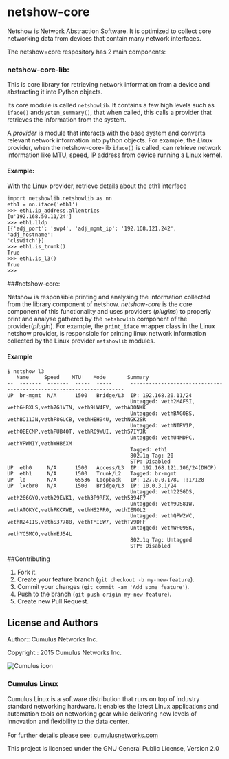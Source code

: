 # netshow-core

Netshow is Network Abstraction Software. It is optimized to collect core
networking data from devices that contain many network interfaces.

The netshow=core respository has 2 main components:

### netshow-core-lib:
This is core library for retrieving network information from a  device and
abstracting it into Python objects.

Its core module is called ``netshowlib``. It contains a few high levels such as
``iface()`` and``system_summary()``, that when called, this calls a provider
that retrieves the information from the system.

A _provider_ is module that interacts with the base system and converts relevant
network information into python objects. For example, the _Linux_ provider, when
the netshow-core-lib ``iface()`` is called,  can retrieve network information
like MTU, speed, IP address from device running a Linux kernel.

#### Example:
With the Linux provider, retrieve details about the eth1 interface
```
import netshowlib.netshowlib as nn
eth1 = nn.iface('eth1')
>>> eth1.ip_address.allentries
[u'192.168.50.11/24']
>>> eth1.lldp
[{'adj_port': 'swp4', 'adj_mgmt_ip': '192.168.121.242', 'adj_hostname':
'clswitch'}]
>>> eth1.is_trunk()
True
>>> eth1.is_l3()
True
>>>
```

###netshow-core:

Netshow is responsible printing and analysing the information collected from the
library component of netshow. *netshow-core* is the core component of this
functionality and uses providers (_plugins_) to properly print and analyse
gathered by the ``netshowlib`` component of the provider(_plugin_). For example,
the ``print_iface`` wrapper class in the Linux netshow provider, is responsible
for printing linux network information collected by the Linux provider
``netshowlib`` modules.

#### Example
```
$ netshow l3
   Name     Speed    MTU    Mode       Summary
--  -------  -------  -----  -----      --------------------------------------------------------------------
UP  br-mgmt  N/A      1500   Bridge/L3  IP: 192.168.20.11/24
                                        Untagged: veth2MAFSI, veth6HBXLS,veth7G1VTN, veth9LW4FV, vethADONKK
                                        Untagged: vethBAGOBS, vethBO11JN,vethF8GUCB, vethHEH94U, vethNGK2SR
                                        Untagged: vethNTRV1P, vethOEECMP,vethPUB40T, vethR69WUI, vethS7IYJR
                                        Untagged: vethU4MDPC, vethVPWMIY,vethWHB6XM
                                        Tagged: eth1
                                        802.1q Tag: 20
                                        STP: Disabled
UP  eth0     N/A      1500   Access/L3  IP: 192.168.121.106/24(DHCP)
UP  eth1     N/A      1500   Trunk/L2   Tagged: br-mgmt
UP  lo       N/A      65536  Loopback   IP: 127.0.0.1/8, ::1/128
UP  lxcbr0   N/A      1500   Bridge/L3  IP: 10.0.3.1/24
                                        Untagged: veth22SGDS, veth266GYO,veth29EVK1, veth3P9RFX, veth5394F7
                                        Untagged: veth9DS81W, vethATOKYC,vethFKCAWE, vethHS2PR0, vethIENOL2
                                        Untagged: vethQPW2WC, vethR24IIS,vethS37788, vethTMIEW7, vethTV9DFF
                                        Untagged: vethWF095K, vethYC5MCO,vethYEJ54L
                                        802.1q Tag: Untagged
                                        STP: Disabled

```

##Contributing

1. Fork it.
2. Create your feature branch (`git checkout -b my-new-feature`).
3. Commit your changes (`git commit -am 'Add some feature'`).
4. Push to the branch (`git push origin my-new-feature`).
5. Create new Pull Request.

## License and Authors
Author:: Cumulus Networks Inc.

Copyright:: 2015 Cumulus Networks Inc.

![Cumulus icon](http://cumulusnetworks.com/static/cumulus/img/logo_2014.png)

### Cumulus Linux

Cumulus Linux is a software distribution that runs on top of industry standard
networking hardware. It enables the latest Linux applications and automation
tools on networking gear while delivering new levels of innovation and
ﬂexibility to the data center.

For further details please see:
[cumulusnetworks.com](http://www.cumulusnetworks.com)

This project is licensed under the GNU General Public License, Version 2.0
